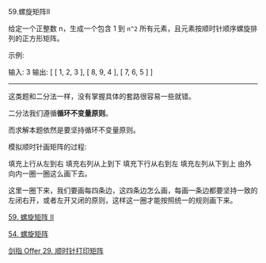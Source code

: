 

59.螺旋矩阵II

给定一个正整数 n，生成一个包含 1 到 `n^2` 所有元素，且元素按顺时针顺序螺旋排列的正方形矩阵。

示例:

输入: 3 输出: [ [ 1, 2, 3 ], [ 8, 9, 4 ], [ 7, 6, 5 ] ]

-------------------

这类题和二分法一样，没有掌握具体的套路很容易一些就错。

二分法我们遵循**循环不变量原则**。

而求解本题依然是要坚持循环不变量原则。

模拟顺时针画矩阵的过程:

填充上行从左到右
填充右列从上到下
填充下行从右到左
填充左列从下到上
由外向内一圈一圈这么画下去。

这里一圈下来，我们要画每四条边，这四条边怎么画，每画一条边都要坚持一致的左闭右开，或者左开又闭的原则，这样这一圈才能按照统一的规则画下来。


<a href="59.cpp">59. 螺旋矩阵 II</a>

<a href="54.cpp">54. 螺旋矩阵</a>

<a href="29.cpp">剑指 Offer 29. 顺时针打印矩阵</a>
